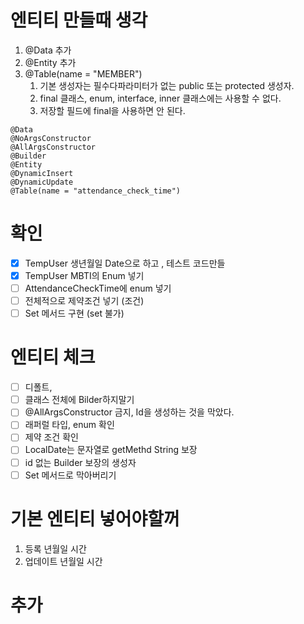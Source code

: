 # 엔티티 만들때 생각

1. @Data 추가
2. @Entity 추가
3. @Table(name = "MEMBER")
   1. 기본 생성자는 필수다파라미터가 없는 public 또는 protected 생성자.
   2. final 클래스, enum, interface, inner 클래스에는 사용할 수 없다.
   3. 저장할 필드에 final을 사용하면 안 된다.

```
@Data
@NoArgsConstructor
@AllArgsConstructor
@Builder
@Entity
@DynamicInsert
@DynamicUpdate
@Table(name = "attendance_check_time")
```

# 확인

- [x] TempUser 생년월일 Date으로 하고 , 테스트 코드만들
- [x] TempUser MBTI의 Enum 넣기
- [ ] AttendanceCheckTime에 enum 넣기
- [ ] 전체적으로 제약조건 넣기 (조건)
- [ ] Set 메서드 구현 (set 불가)

# 엔티티 체크

- [ ] 디폴트, 
- [ ] 클래스 전체에 Bilder하지말기
- [ ] @AllArgsConstructor 금지, Id을 생성하는 것을 막았다. 
- [ ] 래퍼럴 타입, enum 확인
- [ ] 제약 조건 확인
- [ ] LocalDate는 문자열로 getMethd String 보장
- [ ] id 없는 Builder 보장의 생성자 
- [ ] Set 메서드로 막아버리기

# 기본 엔티티 넣어야할꺼 

1. 등록 년월일 시간
2. 업데이트 년월일 시간





# 추가


